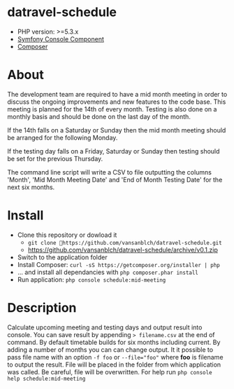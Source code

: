 datravel-schedule
=================
* PHP version: >=5.3.x
* [Symfony Console Component](https://github.com/symfony/Console)
* [Composer](https://getcomposer.org/)

About
=====
The development team are required to have a mid month meeting in order to discuss the ongoing improvements and new features to the code base. This meeting is planned for the 14th of every month. Testing is also done on a monthly basis and should be done on the last day of the month.

If the 14th falls on a Saturday or Sunday then the mid month meeting should be arranged for the following Monday.

If the testing day falls on a Friday, Saturday or Sunday then testing should be set for the previous Thursday.

The command line script will write a CSV to file outputting the columns 'Month', 'Mid Month Meeting Date' and 'End of Month Testing Date' for the next six months.

Install
=======
* Clone this repository or dowload it
  * `git clone https://github.com/vansanblch/datravel-schedule.git`
  * https://github.com/vansanblch/datravel-schedule/archive/v0.1.zip
* Switch to the application folder
* Install Composer:  `curl -sS https://getcomposer.org/installer | php`
* ... and install all dependancies with `php composer.phar install`
* Run application: `php console schedule:mid-meeting`

Description
===========
Calculate upcoming meeting and testing days and output result into console. You can save result by appending `> filename.csv` at the end of command.
By default timetable builds for six months including current. By adding a number of months you can can change output.
It it possible to pass file name with an option `-f foo` or `--file="foo"` where **foo** is filename to output the result. File will be placed in the folder from which application was called. Be careful, file will be overwritten.
For help run `php console help schedule:mid-meeting`

